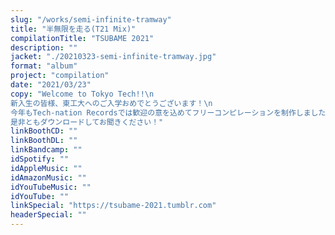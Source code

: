 ```yaml
---
slug: "/works/semi-infinite-tramway"
title: "半無限を走る(T21 Mix)"
compilationTitle: "TSUBAME 2021"
description: ""
jacket: "./20210323-semi-infinite-tramway.jpg"
format: "album"
project: "compilation"
date: "2021/03/23"
copy: "Welcome to Tokyo Tech!!\n
新入生の皆様、東工大へのご入学おめでとうございます！\n
今年もTech-nation Recordsでは歓迎の意を込めてフリーコンピレーションを制作しました。\n
是非ともダウンロードしてお聞きください！"
linkBoothCD: ""
linkBoothDL: ""
linkBandcamp: ""
idSpotify: ""
idAppleMusic: ""
idAmazonMusic: ""
idYouTubeMusic: ""
idYouTube: ""
linkSpecial: "https://tsubame-2021.tumblr.com"
headerSpecial: ""
---
```


